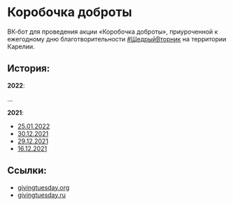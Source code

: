# Коробочка доброты
ВК-бот для проведения акции «Коробочка доброты», приуроченной к ежегодному дню благотворительности [#ЩедрыйВторник](https://www.givingtuesday.ru/) на территории Карелии.

## История:
**2022**:

...

**2021**:
* [25.01.2022](https://vk.com/wall-200512715_658)
* [30.12.2021](https://vk.com/wall-200512715_628)
* [29.12.2021](https://vk.com/wall-200512715_623)
* [16.12.2021](https://vk.com/wall-200512715_600)

## Ссылки:
* [givingtuesday.org](https://www.givingtuesday.org/)
* [givingtuesday.ru](https://www.givingtuesday.ru/)
